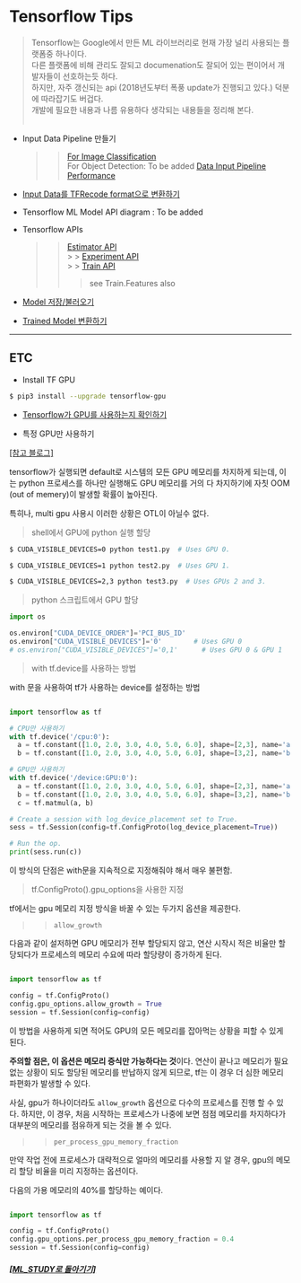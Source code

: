 # Tensorflow Tips

> Tensorflow는 Google에서 만든 ML 라이브러리로 현재 가장 널리 사용되는 플랫폼중 하나이다. <br>
> 다른 플랫폼에 비해 관리도 잘되고 documenation도 잘되어 있는 편이어서 개발자들이 선호하는듯 하다. <br>
> 하지만, 자주 갱신되는 api (2018년도부터 폭풍 update가 진행되고 있다.) 덕분에 따라잡기도 버겁다. <br>
> 개발에 필요한 내용과 나름 유용하다 생각되는 내용들을 정리해 본다. <br><br>

- Input Data Pipeline 만들기

  > > [For Image Classification](https://github.com/elemag1414/ML_STUDY/blob/master/Tensorflow/data_pipeline.md) <br>
  > > For Object Detection: To be added
  > > [Data Input Pipeline Performance](https://www.tensorflow.org/guide/performance/datasets)

- [Input Data를 TFRecode format으로 변환하기](tfRecord.md)

- Tensorflow ML Model API diagram : To be added

- Tensorflow APIs

  > > [Estimator API](https://www.tensorflow.org/api_docs/python/tf/estimator) <br> > > [Experiment API](https://www.tensorflow.org/api_docs/python/tf/experimental) <br> > > [Train API](https://www.tensorflow.org/api_docs/python/tf/train) <br>
  > >
  > > > see Train.Features also

- [Model 저장/불러오기](https://github.com/elemag1414/ML_STUDY/blob/master/Tensorflow/Model_Save_Load.md)

- [Trained Model 변환하기](https://github.com/elemag1414/ML_STUDY/blob/master/Tensorflow/Model_Conversion.md)

---

## ETC

- Install TF GPU

```bash
$ pip3 install --upgrade tensorflow-gpu
```

- [Tensorflow가 GPU를 사용하는지 확인하기](../Keras/keras_gpu.md)

- 특정 GPU만 사용하기

[[참고 블로그]](https://datamasters.co.kr/33)

tensorflow가 실행되면 default로 시스템의 모든 GPU 메모리를 차지하게 되는데,
이는 python 프로세스를 하나만 실행해도 GPU 메모리를 거의 다 차지하기에 자칫 OOM (out of memery)이 발생할 확률이 높아진다.

특히나, multi gpu 사용시 이러한 상황은 OTL이 아닐수 없다.

> shell에서 GPU에 python 실행 할당

```bash
$ CUDA_VISIBLE_DEVICES=0 python test1.py  # Uses GPU 0.

$ CUDA_VISIBLE_DEVICES=1 python test2.py  # Uses GPU 1.

$ CUDA_VISIBLE_DEVICES=2,3 python test3.py  # Uses GPUs 2 and 3.
```

> python 스크립트에서 GPU 할당

```python
import os

os.environ["CUDA_DEVICE_ORDER"]='PCI_BUS_ID'
os.environ["CUDA_VISIBLE_DEVICES"]='0'        # Uses GPU 0
# os.environ["CUDA_VISIBLE_DEVICES"]='0,1'      # Uses GPU 0 & GPU 1

```

> with tf.device를 사용하는 방법

with 문을 사용하여 tf가 사용하는 device를 설정하는 방법

```python

import tensorflow as tf

# CPU만 사용하기
with tf.device('/cpu:0'):
  a = tf.constant([1.0, 2.0, 3.0, 4.0, 5.0, 6.0], shape=[2,3], name='a')
  b = tf.constant([1.0, 2.0, 3.0, 4.0, 5.0, 6.0], shape=[3,2], name='b')

# GPU만 사용하기
with tf.device('/device:GPU:0'):
  a = tf.constant([1.0, 2.0, 3.0, 4.0, 5.0, 6.0], shape=[2,3], name='a')
  b = tf.constant([1.0, 2.0, 3.0, 4.0, 5.0, 6.0], shape=[3,2], name='b')
  c = tf.matmul(a, b)

# Create a session with log_device_placement set to True.
sess = tf.Session(config=tf.ConfigProto(log_device_placement=True))

# Run the op.
print(sess.run(c))

```

이 방식의 단점은 with문을 지속적으로 지정해줘야 해서 매우 불편함.

> tf.ConfigProto().gpu_options을 사용한 지정

tf에서는 gpu 메모리 지정 방식을 바꿀 수 있는 두가지 옵션을 제공한다.

> > `allow_growth`

다음과 같이 설저하면 GPU 메모리가 전부 할당되지 않고, 연산 시작시 적은 비율만 할당되다가 프로세스의 메모리 수요에 따라 할당량이 증가하게 된다.

```python

import tensorflow as tf

config = tf.ConfigProto()
config.gpu_options.allow_growth = True
session = tf.Session(config=config)

```

이 방법을 사용하게 되면 적어도 GPU의 모든 메모리를 잡아먹는 상황을 피할 수 있게 된다.

**주의할 점은, 이 옵션은 메모리 증식만 가능하다는 것**이다. 연산이 끝나고 메모리가 필요없는 상황이 되도 할당된 메모리를 반납하지 않게 되므로, tf는 이 경우 더 심한 메모리 파편화가 발생할 수 있다.

사실, gpu가 하나이더라도 `allow_growth` 옵션으로 다수의 프로세스를 진행 할 수 있다. 하지만, 이 경우, 처음 시작하는 프로세스가 나중에 보면 점점 메모리를 차지하다가 대부분의 메모리를 점유하게 되는 것을 볼 수 있다.

> > `per_process_gpu_memory_fraction`

만약 작업 전에 프로세스가 대략적으로 얼마의 메모리를 사용할 지 알 경우, gpu의 메모리 할당 비율을 미리 지정하는 옵션이다.

다음의 가용 메모리의 40%를 할당하는 예이다.

```python

import tensorflow as tf

config = tf.ConfigProto()
config.gpu_options.per_process_gpu_memory_fraction = 0.4
session = tf.Session(config=config)

```

##### [[ML_STUDY로 돌아기기]](https://github.com/elemag1414/ML_STUDY)
